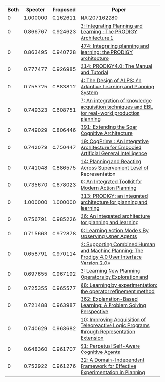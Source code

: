 <html><table><tr>
<th>Both</th>
<th>Specter</th>
<th>Proposed</th>
<th>Paper</th>
</tr>
<tr>
<td>0</td>
<td>1.000000</td>
<td>0.162611</td>
<td>NA:207162280</td>
</tr>
<tr>
<td>0</td>
<td>0.866767</td>
<td>0.924623</td>
<td><a href="https://www.semanticscholar.org/paper/5f9dbc3af6ba044b0452f6c2008432472e954c7d">2: Integrating Planning and Learning : The PRODIGY Architecture 1</a></td>
</tr>
<tr>
<td>0</td>
<td>0.863495</td>
<td>0.940728</td>
<td><a href="https://www.semanticscholar.org/paper/c362690da56fb12795281f7a84cd45e45a34630f">474: Integrating planning and learning: the PRODIGY architecture</a></td>
</tr>
<tr>
<td>0</td>
<td>0.777477</td>
<td>0.926985</td>
<td><a href="https://www.semanticscholar.org/paper/59bf142f94ee5193481fde751107a54842cbdaef">214: PRODIGY4.0: The Manual and Tutorial</a></td>
</tr>
<tr>
<td>0</td>
<td>0.755725</td>
<td>0.883812</td>
<td><a href="https://www.semanticscholar.org/paper/2b6500ae180c89e69d3212a65576bf392bd2c1b8">4: The Design of ALPS: An Adaptive Learning and Planning System</a></td>
</tr>
<tr>
<td>0</td>
<td>0.749323</td>
<td>0.608751</td>
<td><a href="https://www.semanticscholar.org/paper/8d2e2f7a668c572db068e3cc404c87b982b66894">7: An integration of knowledge acquisition techniques and EBL for real-world production planning</a></td>
</tr>
<tr>
<td>0</td>
<td>0.749029</td>
<td>0.806446</td>
<td><a href="https://www.semanticscholar.org/paper/a85faf78df04e14c767f8821610e932bee13456c">391: Extending the Soar Cognitive Architecture</a></td>
</tr>
<tr>
<td>0</td>
<td>0.742079</td>
<td>0.750447</td>
<td><a href="https://www.semanticscholar.org/paper/78322195fcc6f98b38fb8f7197a46cdac7e45522">19: CogPrime : An Integrative Architecture for Embodied Artificial General Intelligence</a></td>
</tr>
<tr>
<td>0</td>
<td>0.741048</td>
<td>0.886575</td>
<td><a href="https://www.semanticscholar.org/paper/a4c881d1566fc07d8870b615cf309a23dc782ba0">14: Planning and Reacting Across Supervenient Level of Representation</a></td>
</tr>
<tr>
<td>0</td>
<td>0.735670</td>
<td>0.678023</td>
<td><a href="https://www.semanticscholar.org/paper/0651c0f321ef201effc8b8b98e2f41d8338b8c92">0: An Integrated Toolkit for Modern Action Planning</a></td>
</tr>
<tr>
<td>0</td>
<td>1.000000</td>
<td>1.000000</td>
<td><a href="https://www.semanticscholar.org/paper/8c57de854745336a77cd4914fdb76190e2a633bd">313: PRODIGY: an integrated architecture for planning and learning</a></td>
</tr>
<tr>
<td>0</td>
<td>0.756791</td>
<td>0.985226</td>
<td><a href="https://www.semanticscholar.org/paper/97d0854dc08292a062fac4da59bf5107b2568e1a">26: An integrated architecture for planning and learning</a></td>
</tr>
<tr>
<td>0</td>
<td>0.715663</td>
<td>0.972878</td>
<td><a href="https://www.semanticscholar.org/paper/2ae36614d6de0836ab0275e64ddafeb4fa3925a9">0: Learning Action Models By Observing Other Agents</a></td>
</tr>
<tr>
<td>0</td>
<td>0.658791</td>
<td>0.970114</td>
<td><a href="https://www.semanticscholar.org/paper/1d01dcc57e3531899a1e468f7ffa0fa7f103bcb4">2: Supporting Combined Human and Machine Planning: The Prodigy 4.0 User Interface Version 2.0*</a></td>
</tr>
<tr>
<td>0</td>
<td>0.697655</td>
<td>0.967192</td>
<td><a href="https://www.semanticscholar.org/paper/759e5ccac8160687799d4a58cb0c1a38788bec38">2: Learning New Planning Operators by Exploration and</a></td>
</tr>
<tr>
<td>0</td>
<td>0.725355</td>
<td>0.965577</td>
<td><a href="https://www.semanticscholar.org/paper/9c8e0a50920d7f1b57a1c1214e05e952ca9cfb5e">88: Learning by experimentation: the operator refinement method</a></td>
</tr>
<tr>
<td>0</td>
<td>0.721488</td>
<td>0.963987</td>
<td><a href="https://www.semanticscholar.org/paper/2766913aabb151107b28279645b915a3aa86c816">362: Explanation-Based Learning: A Problem Solving Perspective</a></td>
</tr>
<tr>
<td>0</td>
<td>0.740629</td>
<td>0.963682</td>
<td><a href="https://www.semanticscholar.org/paper/f395ca78ea9dc2905360675a193a5bb22592acae">10: Improving Acquisition of Teleoreactive Logic Programs through Representation Extension</a></td>
</tr>
<tr>
<td>0</td>
<td>0.648360</td>
<td>0.961707</td>
<td><a href="https://www.semanticscholar.org/paper/b59b8e2f87fa081613ac1bb5ff4ba55f011b7f92">91: Perpetual Self-Aware Cognitive Agents</a></td>
</tr>
<tr>
<td>0</td>
<td>0.752922</td>
<td>0.961276</td>
<td><a href="https://www.semanticscholar.org/paper/c2c87ea9b8fd8232e8140c8dfa0896c7861b1fb7">22: A Domain-Independent Framework for Effective Experimentation in Planning</a></td>
</tr>
</table></html>
